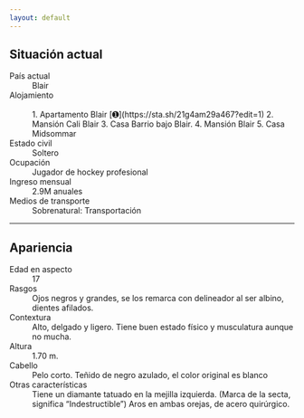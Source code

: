 ```yaml
---
layout: default
---
```


## Situación actual

<dt>País actual</dt>  <dd>Blair</dd>
<dt>Alojamiento</dt>  <dd><br>1. Apartamento Blair [➊](https://sta.sh/21g4am29a467?edit=1) 2. Mansión Cali Blair 3. Casa Barrio bajo Blair. 4. Mansión Blair 5. Casa Midsommar  </dd>
<dt>Estado civil</dt>  <dd>Soltero</dd>
<dt>Ocupación</dt>  <dd>Jugador de hockey profesional</dd>
<dt>Ingreso mensual</dt>  <dd>2.9M anuales</dd>
<dt>Medios de transporte</dt> 
<dd>Sobrenatural: Transportación </dd>


* * *

## Apariencia

<dt>Edad en aspecto</dt> 
<dd>17</dd>
<dt>Rasgos</dt>  <dd>Ojos negros y grandes, se los remarca con delineador al ser albino,  dientes afilados. </dd>
<dt>Contextura</dt>  <dd>Alto, delgado y ligero. Tiene buen estado físico y musculatura aunque no mucha.</dd>
<dt>Altura</dt>  <dd>1.70 m.</dd>
<dt>Cabello</dt>  <dd>Pelo corto. Teñido de negro azulado, el color original es blanco </dd>
<dt>Otras características</dt> <dd>Tiene un diamante tatuado en la mejilla izquierda. (Marca de la secta, significa “Indestructible”)
Aros en ambas orejas, de acero quirúrgico.</dd>
